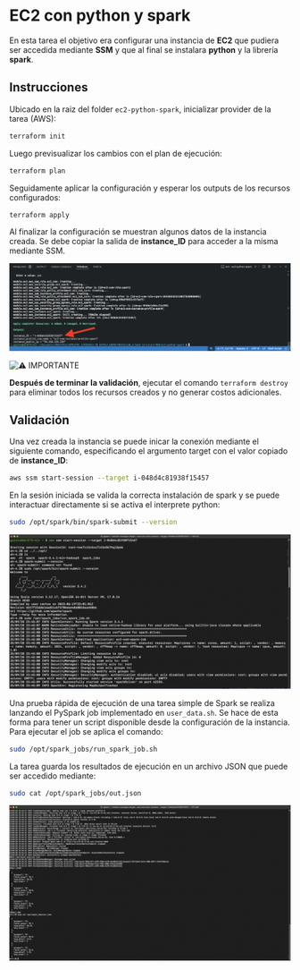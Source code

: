 # EC2 con python y spark

En esta tarea el objetivo era configurar una instancia de **EC2** que pudiera ser accedida mediante **SSM** y que al final se instalara **python** y la librería **spark**.

## Instrucciones
Ubicado en la raiz del folder `ec2-python-spark`, inicializar provider de la tarea (AWS):   
```bash
terraform init
```
Luego previsualizar los cambios con el plan de ejecución:
```bash
terraform plan
```
Seguidamente aplicar la configuración y esperar los outputs de los recursos configurados:
```bash
terraform apply
```

Al finalizar la configuración se muestran algunos datos de la instancia creada. Se debe copiar la salida de **instance_ID** para acceder a la misma mediante SSM.

![Apply out](./results/apply-out.png)

![⚠️ IMPORTANTE](https://img.shields.io/badge/%E2%9A%A0%EF%B8%8F-WARNING-red?style=for-the-badge) 

**Después de terminar la validación**, ejecutar el comando  `terraform destroy` para eliminar todos los recursos creados y no generar costos adicionales.


## Validación
Una vez creada la instancia se puede inicar la conexión mediante el siguiente comando, especificando el argumento target con el valor copiado de **instance_ID**:
```bash
aws ssm start-session --target i-048d4c81938f15457
```

En la sesión iniciada se valida la correcta instalación de spark y se puede interactuar directamente si se activa el interprete python:
```bash
sudo /opt/spark/bin/spark-submit --version
```

![CLI test](./results/cli-test.png)

Una prueba rápida de ejecución de una tarea simple de Spark se realiza lanzando el PySpark job implementado en `user_data.sh`. Se hace de esta forma para tener un script disponible desde la configuración de la instancia. Para ejecutar el job se aplica el comando:
```bash
sudo /opt/spark_jobs/run_spark_job.sh 
```
La tarea guarda los resultados de ejecución en un archivo JSON que puede ser accedido mediante:
```bash
sudo cat /opt/spark_jobs/out.json 
```

![job out](./results/job-out.png)



